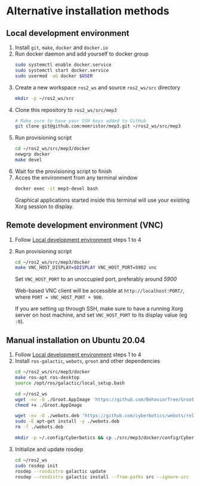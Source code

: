 # Alternative installation methods

## Local development environment

1) Install `git`, `make`, `docker` and `docker.io`
1) Run docker daemon and add yourself to docker group
    ```sh
    sudo systemctl enable docker.service
    sudo systemctl start docker.service
    sudo usermod -aG docker $USER
    ```
1) Create a new workspace `ros2_ws` and source `ros2_ws/src` directory
    ```sh
    mkdir -p ~/ros2_ws/src
    ```
1) Clone this repository to `ros2_ws/src/mep3`
    ```sh
    # Make sure to have your SSH keys added to GitHub
    git clone git@github.com:memristor/mep3.git ~/ros2_ws/src/mep3
    ```
1) Run provisioning script 
   ```sh
   cd ~/ros2_ws/src/mep3/docker
   newgrp docker
   make devel
   ```
1) Wait for the provisioning script to finish
1) Acces the environment from any terminal window
    ```sh
    docker exec -it mep3-devel bash
    ```
    Graphical applications started inside this terminal will use your existing Xorg session to display.

## Remote development environment (VNC)

1) Follow [Local development environment](#local-development-environment) steps 1 to 4
1) Run provisioning script
    ```sh
    cd ~/ros2_ws/src/mep3/docker
    make VNC_HOST_DISPLAY=$DISPLAY VNC_HOST_PORT=5902 vnc
    ```
    Set `VNC_HOST_PORT` to an unoccupied port, preferably around *5900*

    Web-based VNC client will be accessible at `http://localhost:PORT/`, where `PORT = VNC_HOST_PORT + 900`.

    If you are setting up through SSH, make sure to have a running Xorg server on host machine, and set `VNC_HOST_PORT` to its display value (eg `:0`).

## Manual installation on Ubuntu 20.04

1) Follow [Local development environment](#local-development-environment) steps 1 to 4
1) Install `ros-galactic`, `webots`, `groot` and other dependencies
    ```sh
    cd ~/ros2_ws/src/mep3/docker
    make ros-apt ros-desktop
    source /opt/ros/galactic/local_setup.bash
    
    cd ~/ros2_ws
    wget -nv -O ./Groot.AppImage 'https://github.com/BehaviorTree/Groot/releases/download/1.0.0/Groot-1.0.0-x86_64.AppImage'
	chmod +x ./Groot.AppImage
    
    wget -nv -O ./webots.deb 'https://github.com/cyberbotics/webots/releases/download/R2022a/webots_2022a_amd64.deb'
	sudo -E apt-get install -y ./webots.deb
	rm -f ./webots.deb

    mkdir -p ~/.config/Cyberbotics && cp ./src/mep3/docker/config/Cyberobotics/ ~/.config/Cyberbotics/Webots-R2022a.conf
    ```
2) Initialize and update rosdep
    ``` sh
    cd ~/ros2_ws
    sudo rosdep init
    rosdep --rosdistro galactic update
    rosdep --rosdistro galactic install --from-paths src --ignore-src
    ```
